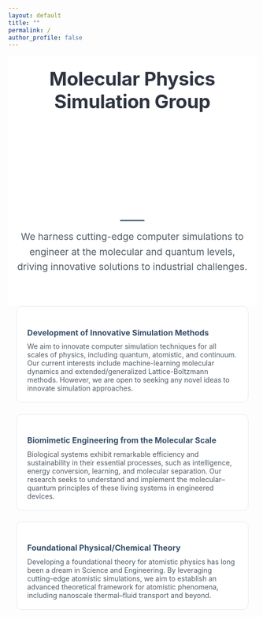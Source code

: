 ```yaml
---
layout: default
title: ""
permalink: /
author_profile: false
---
```


<!-- Fonts & Icons -->
<link rel="preconnect" href="https://fonts.googleapis.com">
<link href="https://fonts.googleapis.com/css2?family=Inter:wght@400;600;700&display=swap" rel="stylesheet">
<link href="https://cdnjs.cloudflare.com/ajax/libs/font-awesome/6.5.0/css/all.min.css" rel="stylesheet">

<style>
:root{
  --accent1:#364f6b;   /* deep slate */
  --accent2:#809bce;   /* soft steel */
  --gray-750:#2e3440;
  --gray-500:#4f5b66;
  --gray-150:#e5e9f0;
}

/* ── HERO CANVAS ─────────────────────────────────────────────── */
#titleCanvas {
  display: block;
  margin: 0 auto;
  width: min(90vw, 500px); /* scale to viewport width */
  height: auto;           /* let browser auto-scale height */
  max-width: 100%;        /* never overflow parent */
  aspect-ratio: 5 / 2;    /* preserve proportions */
}

/* ── HERO BLOCK ──────────────────────────────────────────────── */
.hero{
  text-align:center;
  padding:1.5rem 1rem 1.5rem; /* (top | sides | bottom) */
  background:#fff;
}

@media (max-width: 480px) {
  .hero {
    padding: 1rem 0.5rem 1.5rem; /* reduce side padding on mobile */
  }
}

.hero-heading{
  font-size:clamp(1.6rem,4vw,2.4rem);
  font-weight:700;
  letter-spacing:-0.4px;
  margin:0 0 0.25rem;  /* much tighter gap */
  color:var(--gray-750);
}

.mission {
  font-size: 1.2rem;        /* Slightly larger than body text */
  line-height: 1.6;         /* Comfortable spacing */
  color: var(--gray-500);   /* Softer than pure black */
  max-width: 720px;         /* Restrict width for better readability */
  margin: 0.5rem auto 2.5rem; /* Centered and spaced vertically */
  text-align: center;
  font-weight: 400;
}
.mission::before {
  content: "";
  display: block;
  width: 50px;
  height: 3px;
  background: var(--accent1);
  margin: 0 auto 1rem;
  border-radius: 2px;
  opacity: 0.7;
}

/* ── RESEARCH CARDS ──────────────────────────────────────────── */
.grid{
  display:grid;
  gap:1.4rem;
  grid-template-columns:repeat(auto-fill,minmax(260px,1fr));
  max-width:1100px;
  margin:0 auto 4rem;
  padding:0 1rem;
}
.card{
  background:#fff;
  border:1px solid var(--gray-150);
  border-radius:12px;
  padding:1.25rem 1.35rem;
  transition:transform .25s,border-color .25s;
  transform-style:preserve-3d;
  perspective:600px;
}
.card:hover{border-color:var(--accent1);transform:translateY(-4px) rotateX(3deg) rotateY(-3deg)}
.card h3{font-size:1rem;margin-bottom:.6rem;color:var(--accent1)}
.card p{margin:0;font-size:.88rem;color:var(--gray-500)}

/* ── FOOTER ──────────────────────────────────────────────────── */
.footer{
  border-top:1px solid var(--gray-150);
  padding:1rem 0;
  text-align:center;
  font-size:.8rem;
  color:var(--gray-500);
}
</style>

<!-- ── HERO ──────────────────────────────────────────────────── -->
<section class="hero">
  <h1 class="hero-heading">Molecular Physics Simulation Group</h1>

  <canvas id="titleCanvas"></canvas>

  <p class="mission">
    We harness cutting-edge computer simulations to engineer at the molecular and quantum levels, driving innovative solutions to industrial challenges.
  </p>
</section>

<!-- ── RESEARCH PILLARS ──────────────────────────────────────── -->
<div class="grid">
  <!-- 1 › Multiscale simulation technique -->
  <div class="card">
    <h3><i class="fa-solid fa-cubes"></i> Development of Innovative Simulation Methods</h3>
    <p>
      We aim to innovate computer simulation techniques for all scales of physics, including quantum, atomistic, and continuum. Our current interests include machine-learning molecular dynamics and extended/generalized Lattice-Boltzmann methods. However, we are open to seeking any novel ideas to innovate simulation approaches.
    </p>
  </div>

  <!-- 2 › Molecular–quantum biomimetic engineering -->
  <div class="card">
    <h3><i class="fa-solid fa-dna"></i> Biomimetic Engineering from the Molecular Scale</h3>
    <p>
      Biological systems exhibit remarkable efficiency and sustainability in their essential processes, such as intelligence, energy conversion, learning, and molecular separation. Our research seeks to understand and implement the molecular–quantum principles of these living systems in engineered devices.
    </p>
  </div>

  <!-- 3 › Foundational mathematical theory -->
  <div class="card">
    <h3><i class="fa-solid fa-compass-drafting"></i> Foundational Physical/Chemical Theory</h3>
    <p>
      Developing a foundational theory for atomistic physics has long been a dream in Science and Engineering. By leveraging cutting-edge atomistic simulations, we aim to establish an advanced theoretical framework for atomistic phenomena, including nanoscale thermal–fluid transport and beyond.
    </p>
  </div>
</div>

<!-- p5 hero graphic -->
<script src="https://cdnjs.cloudflare.com/ajax/libs/p5.js/1.5.0/p5.min.js"></script>
<script src="{{ '/assets/js/hero_graphic.js' | relative_url }}"></script>

<!-- Fade-in cards -->
<script>
document.addEventListener('DOMContentLoaded',()=>{
  const cards = document.querySelectorAll('.card');
  const io = new IntersectionObserver(entries =>
    entries.forEach(e=> e.isIntersecting && e.target.classList.add('in')),
    { threshold: .15 }
  );
  cards.forEach(c=> io.observe(c));
});
</script>